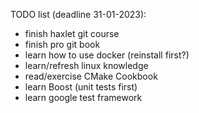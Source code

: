 TODO list (deadline 31-01-2023):
- finish haxlet git course
- finish pro git book 
- learn how to use docker (reinstall first?)
- learn/refresh linux knowledge
- read/exercise CMake Cookbook
- learn Boost (unit tests first)
- learn google test framework
